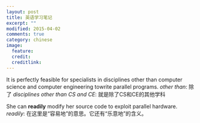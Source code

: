 ```yaml
---
layout: post
title: 英语学习笔记
excerpt: ""
modified: 2015-04-02
comments: true
category: chinese
image:
  feature: 
  credit: 
  creditlink: 
---
```

It is perfectly feasible for specialists in disciplines other than computer science and computer engineering towrite parallel programs.
	*other than*: 除了
	*disciplines other than CS and CE*: 就是除了CS和CE的其他学科

She can **readily** modify her source code to exploit parallel hardware.
	*readily*: 在这里是“容易地”的意思。它还有“乐意地”的含义。